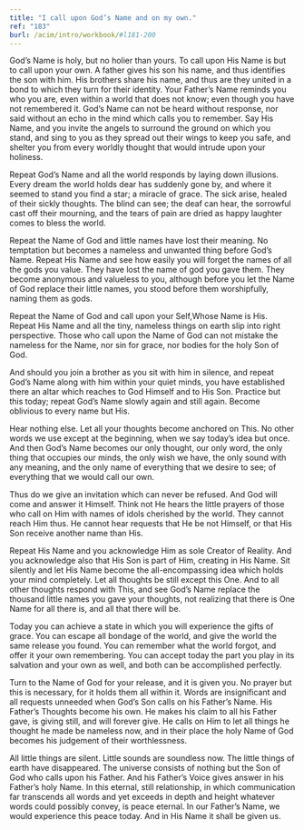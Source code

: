```yaml
---
title: "I call upon God’s Name and on my own."
ref: "183"
burl: /acim/intro/workbook/#l181-200
---
```


God’s Name is holy, but no holier than yours. To call upon His Name is
but to call upon your own. A father gives his son his name, and thus
identifies the son with him. His brothers share his name, and thus are
they united in a bond to which they turn for their identity. Your
Father’s Name reminds you who you are, even within a world that does not
know; even though you have not remembered it. God’s Name can not be heard
without response, nor said without an echo in the mind which calls you
to remember. Say His Name, and you invite the angels to surround the
ground on which you stand, and sing to you as they spread out their
wings to keep you safe, and shelter you from every worldly thought that
would intrude upon your holiness.

Repeat God’s Name and all the world responds by laying down illusions.
Every dream the world holds dear has suddenly gone by, and where it
seemed to stand you find a star; a miracle of grace. The sick arise,
healed of their sickly thoughts. The blind can see; the deaf can hear,
the sorrowful cast off their mourning, and the tears of pain are dried
as happy laughter comes to bless the world.

Repeat the Name of God and little names have lost their meaning. No
temptation but becomes a nameless and unwanted thing before God’s Name.
Repeat His Name and see how easily you will forget the names of all the
gods you value. They have lost the name of god you gave them. They become
anonymous and valueless to you, although before you let the Name of God
replace their little names, you stood before them worshipfully, naming
them as gods.

Repeat the Name of God and call upon your Self,Whose Name is His. Repeat
His Name and all the tiny, nameless things on earth slip into right
perspective. Those who call upon the Name of God can not mistake the
nameless for the Name, nor sin for grace, nor bodies for the holy Son of
God.

And should you join a brother as you sit with him in silence, and repeat
God’s Name along with him within your quiet minds, you have established
there an altar which reaches to God Himself and to His Son. Practice but
this today; repeat God’s Name slowly again and still again. Become
oblivious to every name but His.

Hear nothing else. Let all your thoughts become anchored on This. No
other words we use except at the beginning, when we say today’s idea but
once. And then God’s Name becomes our only thought, our only word, the
only thing that occupies our minds, the only wish we have, the only
sound with any meaning, and the only name of everything that we desire
to see; of everything that we would call our own.

Thus do we give an invitation which can never be refused. And God will
come and answer it Himself. Think not He hears the little prayers of
those who call on Him with names of idols cherished by the world. They
cannot reach Him thus. He cannot hear requests that He be not Himself,
or that His Son receive another name than His.

Repeat His Name and you acknowledge Him as sole Creator of Reality. And
you acknowledge also that His Son is part of Him, creating in His Name.
Sit silently and let His Name become the all-encompassing idea which
holds your mind completely. Let all thoughts be still except this One.
And to all other thoughts respond with This, and see God’s Name replace
the thousand little names you gave your thoughts, not realizing that
there is One Name for all there is, and all that there will be.

Today you can achieve a state in which you will experience the gifts of
grace. You can escape all bondage of the world, and give the world the
same release you found. You can remember what the world forgot, and offer
it your own remembering. You can accept today the part you play in its
salvation and your own as well, and both can be accomplished perfectly.

Turn to the Name of God for your release, and it is given you. No prayer
but this is necessary, for it holds them all within it. Words are
insignificant and all requests unneeded when God’s Son calls on his
Father’s Name. His Father’s Thoughts become his own. He makes his claim
to all his Father gave, is giving still, and will forever give. He calls
on Him to let all things he thought he made be nameless now, and in
their place the holy Name of God becomes his judgement of their
worthlessness.

All little things are silent. Little sounds are soundless now. The
little things of earth have disappeared. The universe consists of
nothing but the Son of God who calls upon his Father. And his Father’s
Voice gives answer in his Father’s holy Name. In this eternal, still
relationship, in which communication far transcends all words and yet
exceeds in depth and height whatever words could possibly convey, is
peace eternal. In our Father’s Name, we would experience this peace
today. And in His Name it shall be given us.

